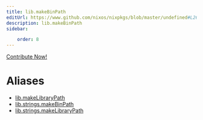 ```yaml
---
title: lib.makeBinPath
editUrl: https://www.github.com/nixos/nixpkgs/blob/master/undefined#L264C5
description: lib.makeBinPath
sidebar:

    order: 8
---
```


<a href="https://www.github.com/nixos/nixpkgs/blob/master/undefined#L264C5">Contribute Now!</a>


# Aliases

- [lib.makeLibraryPath](/nix-doc-comments/reference/lib/lib-makelibrarypath)
- [lib.strings.makeBinPath](/nix-doc-comments/reference/lib/strings/lib-strings-makebinpath)
- [lib.strings.makeLibraryPath](/nix-doc-comments/reference/lib/strings/lib-strings-makelibrarypath)


